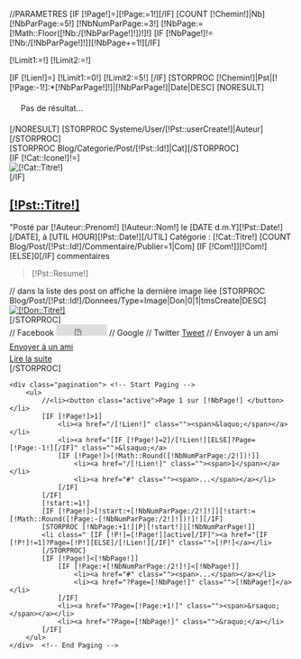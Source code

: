 //PARAMETRES
[IF [!Page!]=][!Page:=1!][/IF]
[COUNT [!Chemin!]|Nb]
[!NbParPage:=5!]
[!NbNumParPage:=3!]
[!NbPage:=[!Math::Floor([!Nb:/[!NbParPage!]!])!]!]
[IF [!NbPage!]!=[!Nb:/[!NbParPage!]!]][!NbPage+=1!][/IF]

[!Limit1:=!]
[!Limit2:=!]

[IF [!Lien!]=]
	[!Limit1:=0!]
	[!Limit2:=5!]
[/IF]
[STORPROC [!Chemin!]|Pst|[![!Page:-1!]:*[!NbParPage!]!]|[!NbParPage!]|Date|DESC]
[NORESULT]
	<div class="alert alert-danger" style="margin:20px;">Pas de résultat...</div>
[/NORESULT]
	[STORPROC Systeme/User/[!Pst::userCreate!]|Auteur][/STORPROC]
	<div class="box">
		[STORPROC Blog/Categorie/Post/[!Pst::Id!]|Cat][/STORPROC]
		<div class="TitrePost" >
			<div class="LigneTitrePost">
				[IF [!Cat::Icone!]!=]<div class="ImageCat"><img src="/[!Cat::Icone!]" alt="[!Cat::Titre!]" ></div>[/IF]
				<h2>
					<a href="/[!Systeme::getMenu(Blog/Categorie)!]/[!Cat::Url!]/Post/[!Pst::Url!]" title="Acc&egrave;s au d&eacute;tail de [!Pst::Titre!]">[!Pst::Titre!]</a>
				</h2>
			</div>
			<div class="LigneTitrePostDate">
				"Post&eacute; par <span class="Auteur">
				[!Auteur::Prenom!] [!Auteur::Nom!]</span> le [DATE d.m.Y][!Pst::Date!][/DATE], &agrave; [UTIL HOUR][!Pst::Date!][/UTIL]
				<span class="badge badge-warning">Cat&eacute;gorie : [!Cat::Titre!]</span>
				[COUNT Blog/Post/[!Pst::Id!]/Commentaire/Publier=1|Com]
				<span class="badge badge-info">[IF [!Com!]][!Com!][ELSE]0[/IF] commentaires</span>
			</div>
		</div>
		<div class="Post">
			<div class="ContenuPost"><blockquote>[!Pst::Resume!]</blockquote></div>
			// dans la liste des post on affiche la dernière image liée
			[STORPROC Blog/Post/[!Pst::Id!]/Donnees/Type=Image|Don|0|1|tmsCreate|DESC]
				<div class="FichPost">
					<a href="/[!Systeme::getMenu(Blog/Categorie)!]/[!Cat::Url!]/Post/[!Pst::Url!]" title="Acc&egrave;s au d&eacute;tail de l'article"><img src="/[!Don::Fichier!].mini.840x200.jpg" alt="[!Don::Titre!]"  title="[!Don::Titre!]" /></a>
				</div>
			[/STORPROC]
			<div class="pull-right" style="line-height:25px;">
				// Facebook
				<iframe src="http://www.facebook.com/plugins/like.php?href=[!Domaine!]/[!Systeme::getMenu(Blog/Categorie)!]/[!Cat::Url!]/Post/[!Pst::Url!]&amp;layout=button_count&amp;show_faces=false&amp;width=90&amp;action=like&amp;font=arial&amp;colorscheme=light&amp;height=20" scrolling="no" frameborder="0" style="border:none; overflow:hidden; width:90px; height:20px" allowTransparency="true"></iframe>
				// Google
				<script type="text/javascript">document.write('<g:plusone size="small"></g:plusone>')</script>
				<script type="text/javascript" src="https://apis.google.com/js/plusone.js">{lang: 'fr'}</script>
				// Twitter
				<a href="http://twitter.com/share" class="twitter-share-button" data-count="horizontal" data-via="InfoWebMaster">Tweet</a>
				<script type="text/javascript" src="http://platform.twitter.com/widgets.js"></script>
				// Envoyer à un ami
				<a  href="[!Domaine!]/Envoyer-a-un-ami?C_Lien=/[!Systeme::getMenu(Blog/Categorie)!]/[!Cat::Url!]/Post/[!Pst::Url!]" class="btn btn-small btn-danger" style="margin-bottom:10px;">Envoyer à un ami</a>
			</div>
			<a href="/[!Systeme::getMenu(Blog/Categorie)!]/[!Cat::Url!]/Post/[!Pst::Url!]" title="Acc&egrave;s au d&eacute;tail de l'article" class="btn btn-danger">Lire la suite</a>
		</div>
	</div>
[/STORPROC]
<div class="fluid-container">
	
	<div class="pagination"> <!-- Start Paging --> 
		<ul>
			//<li><button class="active">Page 1 sur [!NbPage!] </button></li> 
			[IF [!Page!]>1]
				<li><a href="/[!Lien!]" class=""><span>&laquo;</span></a></li>
				<li><a href="[IF [!Page!]=2]/[!Lien!][ELSE]?Page=[!Page:-1!][/IF]" class="">&lsaquo;</a>
				[IF [!Page!]>[!Math::Round([!NbNumParPage:/2!])!]]
					<li><a href="/[!Lien!]" class=""><span>1</span></a></li> 
					<li><a href="#" class=""><span>...</span></a></li> 
				[/IF]
			[/IF]
			[!start:=1!]
			[IF [!Page!]>[!start:+[!NbNumParPage:/2!]!]][!start:=[!Math::Round([!Page:-[!NbNumParPage:/2!]!])!]!][/IF]
			[STORPROC [!NbPage:+1!]|P|[!start!]|[!NbNumParPage!]]
			<li class=" [IF [!P!]=[!Page!]]active[/IF]"><a href="[IF [!P!]!=1]?Page=[!P!][ELSE]/[!Lien!][/IF]" class="">[!P!]</a></li> 
			[/STORPROC]
			[IF [!Page!]<[!NbPage!]]
				[IF [!Page:+[!NbNumParPage:/2!]!]<[!NbPage!]]
					<li><a href="#" class=""><span>...</span></a></li> 
					<li><a href="?Page=[!NbPage!]" class="">[!NbPage!]</a></li> 
				[/IF]
				<li><a href="?Page=[!Page:+1!]" class=""><span>&rsaquo;</span></a></li> 
				<li><a href="?Page=[!NbPage!]" class="">&raquo;</a></li> 
			[/IF] 
		</ul>
	</div>	<!-- End Paging -->
</div>
